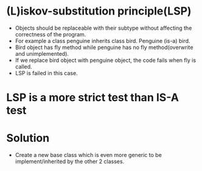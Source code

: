 # (L)iskov-substitution principle(LSP)

- Objects should be replaceable with their subtype without affecting the correctness of the program.
- For example a class penguine inherits class bird. Penguine (is-a) bird.
- Bird object has fly method while penguine has no fly method(overwrite and unimplemented).
- If we replace bird object with penguine object, the code fails when fly is called.
- LSP is failed in this case.

# LSP is a more strict test than IS-A test

# Solution

- Create a new base class which is even more generic to be implement/inherited by the other 2 classes.
